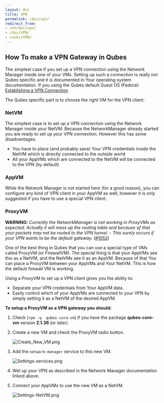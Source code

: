 ```yaml
---
layout: doc
title: VPN
permalink: /doc/vpn/
redirect_from:
- /en/doc/vpn/
- /doc/VPN/
- /wiki/VPN/
---
```


How To make a VPN Gateway in Qubes
----------------------------------

The simplest case if you set up a VPN connection using the Network Manager inside one of your VMs. Setting up such a connection is really not Qubes specific and it is documented in Your operating system documentation. If you using the Qubes default Guest OS (Fedora): [Establishing a VPN Connection](http://docs.fedoraproject.org/en-US/Fedora/18/html/System_Administrators_Guide/sec-Establishing_a_VPN_Connection.html)

The Qubes specific part is to choose the right VM for the VPN client:

### NetVM

The simplest case is to set up a VPN connection using the Network Manager inside your NetVM. Because the NetworkManager already started you are ready to set up your VPN connection. However this has some disadvantages:

-   You have to place (and probably save) Your VPN credentials inside the NetVM which is directly connected to the outside world
-   All your AppVMs which are connected to the NetVM will be connected to the VPN (by default)

### AppVM

While the Network Manager is not started here (for a good reason), you can configure any kind of VPN client in your AppVM as well, however it is only suggested if you have to use a special VPN client.

### ProxyVM

**WARNING:** *Currently the NetworkManager is not working in ProxyVMs as expected. Actually it will mess up the routing table and because of that your packets may not be routed to the VPN tunnel. - This surely occurs if your VPN wants to be the default gateway.* ([#1052](https://github.com/QubesOS/qubes-issues/issues/1052))

One of the best thing in Qubes that you can use a special type of VMs called ProxyVM (or FirewallVM). The special thing is that your AppVMs see this as a NetVM, and the NetVMs see it as an AppVM. Because of that You can place a ProxyVM between your AppVMs and Your NetVM. This is how the default firewall VM is working.

Using a ProxyVM to set up a VPN client gives you the ability to:

-   Separate your VPN credentials from Your AppVM data.
-   Easily control which of your AppVMs are connected to your VPN by simply setting it as a NetVM of the desired AppVM.

**To setup a ProxyVM as a VPN gateway you should:**

1.  Check (`rpm -q  qubes-core-vm`) if you have the package **qubes-core-vm**
    version **2.1.36** (or later).

2.  Create a new VM and check the ProxyVM radio button.

    ![Create\_New\_VM.png](/attachment/wiki/VPN/Create_New_VM.png)

3.  Add the `network-manager` service to this new VM.

    ![Settings-services.png](/attachment/wiki/VPN/Settings-services.png)

4.  Wet up your VPN as described in the Network Manager documentation linked above.

5.  Connect your AppVMs to use the new VM as a NetVM.

    ![Settings-NetVM.png](/attachment/wiki/VPN/Settings-NetVM.png)
